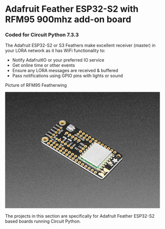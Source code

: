 # Adafruit Feather ESP32-S2 with RFM95 900mhz add-on board
### Coded for Circuit Python 7.3.3

The Adafruit ESP32-S2 or S3 Feathers make excellent receiver (master) in your LORA network as it has WiFi functionality to:
- Notify AdafruitIO or your preferred IO service
- Get online time or other events
- Ensure any LORA messages are received & buffered
- Pass notifications using GPIO pins with lights or sound

Picture of RFM95 Featherwing

![](https://raw.githubusercontent.com/DJDevon3/My_Circuit_Python_Projects/main/Boards/espressif/Adafruit%20Feather%20ESP32-S2/Adafruit%20Featherwing%20RFM95%20900Mhz/Adafruit%20LoRa%20Radio%20FeatherWing%20RFM95W%20900%20MHz_screenshot.jpg)

The projects in this section are specifically for Adafruit Feather ESP32-S2 based boards running Circuit Python.
